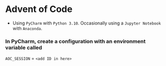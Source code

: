 # Advent of Code

- Using `PyCharm` with `Python 3.10`. Occasionally using a `Jupyter Notebook` with `Anaconda`.

### In PyCharm, create a configuration with an environment variable called
`AOC_SESSION` = `<add ID in here>`
